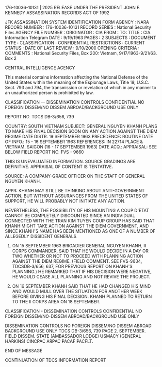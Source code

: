 176-10036-10131 | 2025 RELEASE UNDER THE PRESIDENT JOHN F. KENNEDY ASSASSINATION RECORDS ACT OF 1992

JFK ASSASSINATION SYSTEM
IDENTIFICATION FORM
AGENCY : NARA
RECORD NUMBER : 176-10036-10131
RECORD SERIES : National Security Files
AGENCY FILE NUMBER :
ORIGINATOR : CIA
FROM :
TO:
TITLE : CIA Information Telegram
DATE : 9/19/1963
PAGES : 2
SUBJECTS :
DOCUMENT TYPE :
CLASSIFICATION : CONFIDENTIAL
RESTRICTIONS :
CURRENT STATUS :
DATE OF LAST REVIEW : 9/10/2000
OPENING CRITERIA :
COMMENTS : National Security Files, Box 200: Vietnam, 9/17/1963-9/21/63. Box 2

CENTRAL INTELLIGENCE AGENCY

This material contains information affecting the National Defense of the United States within the meaning of the Espionage Laws, Title 18, U.S.C. Sect. 793 and 794, the transmission or revelation of which in any manner to an unauthorized person is prohibited by law.

CLASSIFICATION — DISSEMINATION CONTROLS
CONFIDENTIAL NO FOREIGN DISSEM/NO DISSEM ABROAD/BACKGROUND USE ONLY

REPORT NO. TDCS DB-3/656, 739

COUNTRY: SOUTH VIETNAM
SUBJECT: GENERAL NGUYEN KHANH PLANS TO MAKE HIS FINAL DECISION SOON ON ANY ACTION AGAINST THE DIEM REGIME
DATE DISTR. 19 SEPTEMBER 1963
PRECEDENCE: ROUTINE
DATE OF INFO.: 15 - 16 SEPTEMBER 1963
REFERENCES: IN 22714
PLACE & VIETNAM, SAIGON (16 - 17 SEPTEMBER 1963)
DATE ACQ.:
APPRAISAL: SEE BELOW FIELD REPORT NO. FVS - 9660

THIS IS UNEVALUATED INFORMATION. SOURCE GRADINGS ARE DEFINITIVE. APPRAISAL OF CONTENT IS TENTATIVE.

SOURCE: A COMPANY-GRADE OFFICER ON THE STAFF OF GENERAL NGUYEN KHANH.

APPR: KHANH MAY STILL BE THINKING ABOUT ANTI-GOVERNMENT ACTION, BUT WITHOUT ASSURANCES FROM THE UNITED STATES OF SUPPORT, HE WILL PROBABLY NOT INITIATE ANY ACTION.

NEVERTHELESS, THE POSSIBILITY OF HIS MOUNTING A COUP D'ETAT CANNOT BE COMPLETELY DISCOUNTED SINCE AN INDIVIDUAL CONNECTED WITH THE TRAN KIM TUYEN COUP GROUP HAS SAID THAT KHANH MIGHT TAKE ACTION AGAINST THE DIEM GOVERNMENT, AND SINCE KHANH'S NAME HAS BEEN MENTIONED AS ONE OF A NUMBER OF ALLEGEDLY DISSIDENT GENERALS.

1. ON 15 SEPTEMBER 1963 BRIGADIER GENERAL NGUYEN KHANH, II CORPS COMMANDER, SAID THAT HE WOULD DECIDE IN A DAY OR TWO WHETHER OR NOT TO PROCEED WITH PLANNING ACTION AGAINST THE DIEM REGIME. (FIELD COMMENT. SEE FVS-9634, TDCSDB-3/656, 637, FOR PREVIOUS REPORT ON KHANH'S PLANNING.) HE REMARKED THAT IF HIS DECISION WERE NEGATIVE, HE WOULD CEASE ALL PLANNING AND NOT REVIVE THE PROJECT.

2. ON 16 SEPTEMBER KHANH SAID THAT HE HAD CHANGED HIS MIND AND WOULD MULL OVER THE SITUATION FOR ANOTHER WEEK BEFORE GIVING HIS FINAL DECISION. KHANH PLANNED TO RETURN TO THE II CORPS AREA ON 18 SEPTEMBER.

CLASSIFICATION - DISSEMINATION CONTROLS
CONFIDENTIAL
NO FOREIGN DISSEM/NO-DISSEM ABROAD/BACKGROUND USE ONLY

DISSEMINATION CONTROLS
NO FOREIGN DISSEM/NO DISSEM ABROAD
BACKGROUND USE ONLY
TDCS DB-3/656, 739
PAGE 2. SEPTEMBER.
FIELD DISSEM. STATE (AMBASSADOR LODGE) USMACY (GENERAL HARKINS) CINCPAC ARPAC PACAF PACFLT.

END OF MESSAGE

CONTINUATION OF TDCS INFORMATION REPORT
